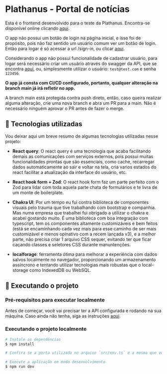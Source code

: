 # Plathanus - Portal de notícias

Esta é o frontend desenvolvido para o teste da Plathanus. Encontra-se disponível online clicando [aqui](https://plathanus.utamo.com.br). 

O app não possui um botão de login na página inicial, e isso foi de propósito, pois não faz sentido um usuário comum ver um botão de login. Então para logar é só acessar a url /sign-in, ou clicar [aqui](https://plathanus.utamo.com.br/sign-in).

Considerando o app não possui funcionalidade de cadastrar usuário, para logar será necessário criar um usuário através do swagger da API, que se encontra [aqui](https://api-plathanus.utamo.com.br/docs), ou, simplesmente utilizar o usuário: `test@test.com` e senha `123456`

**O app já consta com CI/CD configurado, portanto, qualquer alteração na branch main já irá refletir no app.**

A branch main está protegida contra push direto, então, caso queira realizar alguma alteração, crie uma nova branch e abra um PR para a main. Não é necessário ninguém aprovar o PR antes de fazer o merge. 

## 💭 Tecnologias utilizadas
Vou deixar aqui um breve resumo de algumas tecnologias utilizadas nesse projeto:

- **React query**: O react query é uma tecnologia que acaba facilitando demais as comunicações com serviços externos, pois possui muitas funcionalidades prontas que são essenciais, como cache, recarregar dados automaticamente ao sair e voltar na tela, cria varios estados do react facilitar a atualização da interface do usuário, etc.

- **React hook form + Zod**: O react hook form faz um parte perfeito com o Zod para lidar com toda aquela parte chata de formulários e te livra de um monte de boilerplate.

- **Chakra UI**: Por um tempo eu fui contra biblioteca de componentes visuais pelo trauma que tive trabalhando com bootstrap e companhia. Mas numa empresa que trabalhei fui obrigado a utilizar o chakra e acabei gostando muito. É uma biblioteca com boa integração com typescript, tem os componentes altamente customizáveis e bem feitos (está se encaminhando cada vez mais para esse caminho de ser mais customizável e menos opinativo com a recem lançada v3), e a melhor parte, não precisa criar 1 arquivo CSS sequer, evitando ter que ficar caçando classes e seletores CSS durante manuntenções. 

- **localforage**: ferramenta ótima para melhorar a experiência com dados salvos localmente no navegador, proporcionando um armazenamento assíncrono e tentando utilizar tecnologias mais robustas que o local-storage como IndexedDB ou WebSQL.

## 🔧 Executando o projeto
### Pré-requisitos para executar localmente

Antes de começar, você vai precisar ter a API configurada e rodando na sua máquina. Caso ainda não tenha, siga as instruções [aqui](https://github.com/Joaoo1/plathanus-backend?tab=readme-ov-file#api-plathanus).

### Executando o projeto localmente

```bash
# Instale as dependências
$ npm install

# Confira se a porta utilizada no arquivo `src/env.ts` é a mesma que você está executando a API localmente

# Execute a aplicação em modo desenvolvimento
$ npm run dev
```
